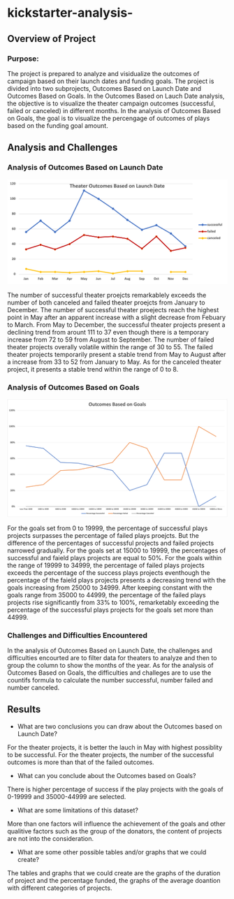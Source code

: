 # kickstarter-analysis-

## Overview of Project

### Purpose: 

The project is prepared to analyze and visidualize the outcomes of campaign based on their launch dates and funding goals. The project is divided into two subprojects, Outcomes Based on Launch Date and Outcomes Based on Goals. In the Outcomes Based on Lauch Date analysis, the objective is to visualize the theater campaign outcomes (successful, failed or canceled) in different months. In the analysis of Outcomes Based on Goals, the goal is to visualize the percengage of outcomes of plays based on the funding goal amount. 

## Analysis and Challenges

### Analysis of Outcomes Based on Launch Date

![Outcomes_vs_Goals](https://github.com/irisyidi/kickstarter-analysis-/blob/main/Theater_Outcomes_vs_Launch.png)

The number of successful theater proejcts remarkablely exceeds the number of both canceled and failed theater proejcts from January to December. The number of successful theater proejects reach the highest point in May after an apparent increase with a slight decrease from Febuary to March. From May to December, the successful theater projects present a declining trend from arount 111 to 37 even though there is a temporary increase from 72 to 59 from August to September. The number of failed theater projects overally volatile within the range of 30 to 55. The failed theater projects temporarily present a stable trend from May to August after a increase from 33 to 52 from January to May. As for the canceled theater project, it presents a stable trend within the range of 0 to 8. 

### Analysis of Outcomes Based on Goals

![Theater_Outcomes_vs_Launch](https://github.com/irisyidi/kickstarter-analysis-/blob/main/Outcomes_vs_Goals.png)

For the goals set from 0 to 19999, the percentage of successful plays projects surpasses the percentage of failed plays proejcts. But the difference of the percentages of successful projects and failed projects narrowed gradually. For the goals set at 15000 to 19999, the percentages of successful and faield plays projects are equal to 50%. For the goals within the range of 19999 to 34999, the percentage of failed plays projects exceeds the percentage of the success plays projects eventhough the percentage of the faield plays projects presents a decreasing trend with the goals increasing from 25000 to 34999. After keeping constant with the goals range from 35000 to 44999, the percentage of the failed plays projects rise significantly from 33% to 100%, remarketably exceeding the percentage of the successful plays projects for the goals set more than 44999. 

### Challenges and Difficulties Encountered

In the analysis of Outcomes Based on Launch Date, the challenges and difficulties encourted are to filter data for theaters to analyze and then to group the column to show the months of the year. As for the analysis of Outcomes Based on Goals, the difficulties and challeges are to use the countifs formula to calculate the number successful, number failed and number canceled. 

## Results

- What are two conclusions you can draw about the Outcomes based on Launch Date?

For the theater projects, it is better the lauch in May with highest possiblity to be successful. 
For the theater projects, the number of the successful outcomes is more than that of the failed outcomes. 

- What can you conclude about the Outcomes based on Goals?

There is higher percentage of success if the play projects with the goals of 0-19999 and 35000-44999 are selected. 

- What are some limitations of this dataset?

More than one factors will influence the achievement of the goals and other qualitive factors such as the group of the donators, the content of projects are not into the consideration. 

- What are some other possible tables and/or graphs that we could create?

The tables and graphs that we could create are the graphs of the duration of project and the percentage funded, the graphs of the average doantion with different categories of projects. 
